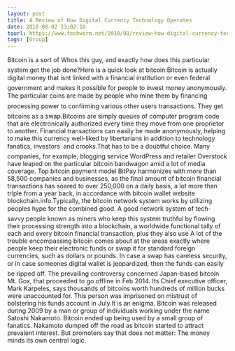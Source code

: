 ```yaml
---
layout: post
title: A Review of How Digital Currency Technology Operates
date: 2018-08-02 13:02:10
tourl: https://www.techworm.net/2018/08/review-how-digital-currency-technology-operates.html
tags: [Group]
---
```

Bitcoin is a sort of Whos this guy, and exactly how does this particular system get the job done?Here is a quick look at bitcoin:Bitcoin is actually digital money that isnt linked with a financial institution or even federal government and makes it possible for people to invest money anonymously. The particular coins are made by people who mine them by financing processing power to confirming various other users transactions. They get bitcoins as a swap.Bitcoins are simply queues of computer program code that are electronically authorized every time they move from one proprietor to another. Financial transactions can easily be made anonymously, helping to make this currency well-liked by libertarians in addition to technology fanatics, investors  and crooks.That has to be a doubtful choice. Many companies, for example, blogging service WordPress and retailer Overstock have leaped on the particular bitcoin bandwagon amid a lot of media coverage. Top bitcoin payment model BitPay harmonizes with more than 58,500 companies and businesses, as the final amount of bitcoin financial transactions has soared to over 250,000 on a daily basis, a lot more than triple from a year back, in accordance with bitcoin wallet website blockchain.info.Typically, the bitcoin network system works by utilizing peoples hype for the combined good. A good network system of tech-savvy people known as miners who keep this system truthful by flowing their processing strength into a blockchain, a worldwide functional tally of each and every bitcoin financial transaction, plus they also use A lot of the trouble encompassing bitcoin comes about at the areas exactly where people keep their electronic funds or swap it for standard foreign currencies, such as dollars or pounds. In case a swap has careless security, or in case someones digital wallet is jeopardized, then the funds can easily be ripped off. The prevailing controversy concerned Japan-based bitcoin Mt. Gox, that proceeded to go offline in Feb 2014. Its Chief executive officer, Mark Karpeles, says thousands of bitcoins worth hundreds of million bucks were unaccounted for. This person was imprisoned on mistrust of bolstering his funds account in July.It is an enigma. Bitcoin was released during 2009 by a man or group of individuals working under the name Satoshi Nakamoto. Bitcoin ended up being used by a small group of fanatics. Nakamoto dumped off the road as bitcoin started to attract prevalent interest. But promoters say that does not matter: The money minds its own central logic.